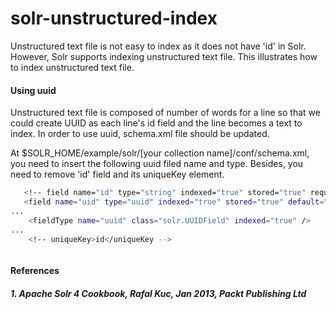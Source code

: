 solr-unstructured-index
=======================

Unstructured text file is not easy to index as it does not have 'id' in Solr. However, Solr supports indexing unstructured text file. This illustrates how to index unstructured text file.

#### Using uuid

Unstructured text file is composed of number of words for a line so that we could create UUID as each line's id field and the line becomes a text to index.
In order to use uuid, schema.xml file should be updated.

At $SOLR_HOME/example/solr/[your collection name]/conf/schema.xml, you need to insert the following uuid filed name and type. 
Besides, you need to remove 'id' field and its uniqueKey element.
```bash
   <!-- field name="id" type="string" indexed="true" stored="true" required="true" multiValued="false" /-->
   <field name="uid" type="uuid" indexed="true" stored="true" default="NEW" multiValued="false" />
...
    <fieldType name="uuid" class="solr.UUIDField" indexed="true" />
...
    <!-- uniqueKey>id</uniqueKey -->  
```

```bash
```

#### References
##### 1. Apache Solr 4 Cookbook, Rafal Kuc, Jan 2013, Packt Publishing Ltd
